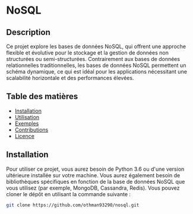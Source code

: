 # NoSQL

## Description

Ce projet explore les bases de données NoSQL, qui offrent une approche flexible et évolutive pour le stockage et la gestion de données non structurées ou semi-structurées. Contrairement aux bases de données relationnelles traditionnelles, les bases de données NoSQL permettent un schéma dynamique, ce qui est idéal pour les applications nécessitant une scalabilité horizontale et des performances élevées.

## Table des matières

- [Installation](#installation)
- [Utilisation](#utilisation)
- [Exemples](#exemples)
- [Contributions](#contributions)
- [Licence](#licence)

## Installation

Pour utiliser ce projet, vous aurez besoin de Python 3.6 ou d'une version ultérieure installée sur votre machine. Vous aurez également besoin de bibliothèques spécifiques en fonction de la base de données NoSQL que vous utilisez (par exemple, MongoDB, Cassandra, Redis). Vous pouvez cloner le dépôt en utilisant la commande suivante :

```bash
git clone https://github.com/othman93290/nosql.git
